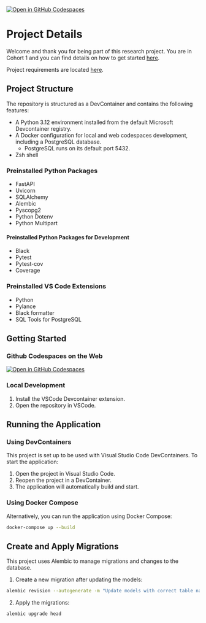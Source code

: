 [![Open in GitHub Codespaces](https://github.com/codespaces/badge.svg)](https://codespaces.new/crowdbotics-research-projects/context-cohort-01)

# Project Details

Welcome and thank you for being part of this research project. You are in Cohort 1 and you can find details on how to get started [here](https://crowdbotics.notion.site/Cohort-1-5db06b845fce4a2a95265e4c8cf4d5b8).

Project requirements are located [here](https://crowdbotics.notion.site/Project-Requirements-c886f74c68a94098a1fd463c59471795?pvs=4).

## Project Structure

The repository is structured as a DevContainer and contains the following features:

- A Python 3.12 environment installed from the default Microsoft Devcontainer registry.
- A Docker configuration for local and web codespaces development, including a PostgreSQL database.
  - PostgreSQL runs on its default port 5432.
- Zsh shell

### Preinstalled Python Packages

- FastAPI
- Uvicorn
- SQLAlchemy
- Alembic
- Pyscopg2
- Python Dotenv
- Python Multipart

#### Preinstalled Python Packages for Development

- Black
- Pytest
- Pytest-cov
- Coverage

### Preinstalled VS Code Extensions

- Python
- Pylance
- Black formatter
- SQL Tools for PostgreSQL

## Getting Started

### Github Codespaces on the Web

[![Open in GitHub Codespaces](https://github.com/codespaces/badge.svg)](https://codespaces.new/crowdbotics-research-projects/context-cohort-01)

### Local Development

1. Install the VSCode Devcontainer extension.
2. Open the repository in VSCode.

## Running the Application

### Using DevContainers

This project is set up to be used with Visual Studio Code DevContainers. To start the application:

1. Open the project in Visual Studio Code.
2. Reopen the project in a DevContainer.
3. The application will automatically build and start.

### Using Docker Compose

Alternatively, you can run the application using Docker Compose:

```sh
docker-compose up --build
```

## Create and Apply Migrations

This project uses Alembic to manage migrations and changes to the database.

1. Create a new migration after updating the models:

```sh
alembic revision --autogenerate -m "Update models with correct table names and relationships"
```

2. Apply the migrations:

```sh
alembic upgrade head 
```
